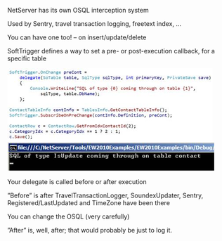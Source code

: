 <properties date="2016-05-11"
SortOrder="36"
/>

NetServer has its own OSQL interception system

Used by Sentry, travel transaction logging, freetext index, …

You can have one too!
– on insert/update/delete

SoftTrigger defines a way to set a pre- or post-execution callback, for a specific table

<img src="EW%202010%20NetServer%20Enhancements_files/image002.jpg" id="Picture 2" width="467" height="165" />

<img src="EW%202010%20NetServer%20Enhancements_files/image003.jpg" id="Picture 3" width="471" height="65" />

Your delegate is called before or after execution

”Before” is after TravelTransactionLogger, SoundexUpdater, Sentry, Registered/LastUpdated and TimeZone have been there

You can change the OSQL (very carefully)

”After” is, well, after; that would probably be just to log it.
